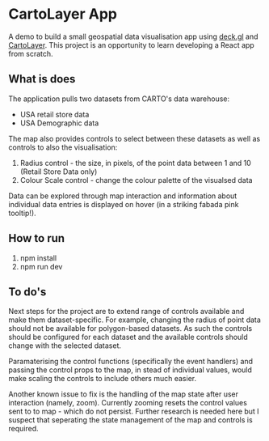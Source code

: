 # CartoLayer App

A demo to build a small geospatial data visualisation app using [deck.gl](https://deck.gl/) and [CartoLayer](https://deck.gl/docs/api-reference/carto/carto-layer). This project is an opportunity to learn developing a React app from scratch.

## What is does

The application pulls two datasets from CARTO's data warehouse:

- USA retail store data
- USA Demographic data

The map also provides controls to select between these datasets as well as controls to also the visualisation:

1. Radius control - the size, in pixels, of the point data between 1 and 10 (Retail Store Data only)
1. Colour Scale control - change the colour palette of the visualsed data

Data can be explored through map interaction and information about individual data entries is displayed on hover (in a striking fabada pink tooltip!).

## How to run

1. npm install
2. npm run dev

## To do's

Next steps for the project are to extend range of controls available and make them dataset-specific. For example, changing the radius of point data should not be available for polygon-based datasets. As such the controls should be configured for each dataset and the available controls should change with the selected dataset.

Paramaterising the control functions (specifically the event handlers) and passing the control props to the map, in stead of individual values, would make scaling the controls to include others much easier. 

Another known issue to fix is the handling of the map state after user interaction (namely, zoom). Currently zooming resets the control values sent to to map - which do not persist. Further research is needed here but I suspect that seperating the state management of the map and controls is required.
